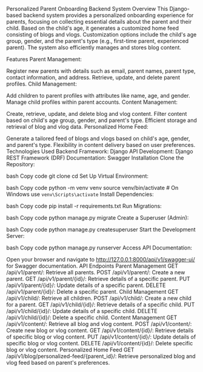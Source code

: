Personalized Parent Onboarding Backend System
Overview
This Django-based backend system provides a personalized onboarding experience for parents, focusing on collecting essential details about the parent and their child. Based on the child's age, it generates a customized home feed consisting of blogs and vlogs. Customization options include the child's age group, gender, and the parent's type (e.g., first-time parent, experienced parent). The system also efficiently manages and stores blog content.

Features
Parent Management:

Register new parents with details such as email, parent names, parent type, contact information, and address.
Retrieve, update, and delete parent profiles.
Child Management:

Add children to parent profiles with attributes like name, age, and gender.
Manage child profiles within parent accounts.
Content Management:

Create, retrieve, update, and delete blog and vlog content.
Filter content based on child's age group, gender, and parent's type.
Efficient storage and retrieval of blog and vlog data.
Personalized Home Feed:

Generate a tailored feed of blogs and vlogs based on child's age, gender, and parent's type.
Flexibility in content delivery based on user preferences.
Technologies Used
Backend Framework: Django
API Development: Django REST Framework (DRF)
Documentation: Swagger
Installation
Clone the Repository:

bash
Copy code
git clone <repository-url>
cd <project-directory>
Set Up Virtual Environment:

bash
Copy code
python -m venv venv
source venv/bin/activate  # On Windows use `venv\Scripts\activate`
Install Dependencies:

bash
Copy code
pip install -r requirements.txt
Run Migrations:

bash
Copy code
python manage.py migrate
Create a Superuser (Admin):

bash
Copy code
python manage.py createsuperuser
Start the Development Server:

bash
Copy code
python manage.py runserver
Access API Documentation:

Open your browser and navigate to http://127.0.0.1:8000/api/v1/swagger-ui/ for Swagger documentation.
API Endpoints
Parent Management
GET /api/v1/parent/: Retrieve all parents.
POST /api/v1/parent/: Create a new parent.
GET /api/v1/parent/{id}/: Retrieve details of a specific parent.
PUT /api/v1/parent/{id}/: Update details of a specific parent.
DELETE /api/v1/parent/{id}/: Delete a specific parent.
Child Management
GET /api/v1/child/: Retrieve all children.
POST /api/v1/child/: Create a new child for a parent.
GET /api/v1/child/{id}/: Retrieve details of a specific child.
PUT /api/v1/child/{id}/: Update details of a specific child.
DELETE /api/v1/child/{id}/: Delete a specific child.
Content Management
GET /api/v1/content/: Retrieve all blog and vlog content.
POST /api/v1/content/: Create new blog or vlog content.
GET /api/v1/content/{id}/: Retrieve details of specific blog or vlog content.
PUT /api/v1/content/{id}/: Update details of specific blog or vlog content.
DELETE /api/v1/content/{id}/: Delete specific blog or vlog content.
Personalized Home Feed
GET /api/v1/blog/personalized-feed/{parent_id}/: Retrieve personalized blog and vlog feed based on parent's preferences.

